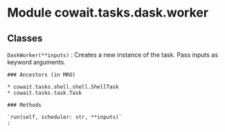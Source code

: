 Module cowait.tasks.dask.worker
===============================

Classes
-------

`DaskWorker(**inputs)`
:   Creates a new instance of the task. Pass inputs as keyword arguments.

    ### Ancestors (in MRO)

    * cowait.tasks.shell.shell.ShellTask
    * cowait.tasks.task.Task

    ### Methods

    `run(self, scheduler: str, **inputs)`
    :